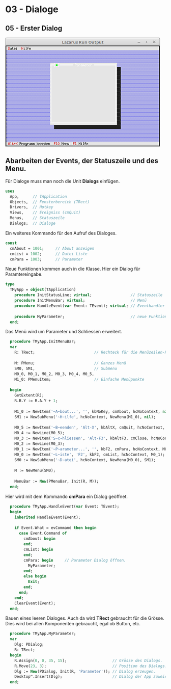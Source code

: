# 03 - Dialoge
## 05 - Erster Dialog

![image.png](image.png)

Abarbeiten der Events, der Statuszeile und des Menu.
---
Für Dialoge muss man noch die Unit <b>Dialogs</b> einfügen.

```pascal
uses
  App,      // TApplication
  Objects,  // Fensterbereich (TRect)
  Drivers,  // Hotkey
  Views,    // Ereigniss (cmQuit)
  Menus,    // Statuszeile
  Dialogs;  // Dialoge
```

Ein weiteres Kommando für den Aufruf des Dialoges.

```pascal
const
  cmAbout = 1001;     // About anzeigen
  cmList = 1002;      // Datei Liste
  cmPara = 1003;      // Parameter
```

Neue Funktionen kommen auch in die Klasse.
Hier ein Dialog für Paramtereingabe.

```pascal
type
  TMyApp = object(TApplication)
    procedure InitStatusLine; virtual;                 // Statuszeile
    procedure InitMenuBar; virtual;                    // Menü
    procedure HandleEvent(var Event: TEvent); virtual; // Eventhandler

    procedure MyParameter;                             // neue Funktion für einen Dialog.
  end;
```

Das Menü wird um Parameter und Schliessen erweitert.

```pascal
  procedure TMyApp.InitMenuBar;
  var
    R: TRect;                          // Rechteck für die Menüzeilen-Position.

    M: PMenu;                          // Ganzes Menü
    SM0, SM1,                          // Submenu
    M0_0, M0_1, M0_2, M0_3, M0_4, M0_5,
    M1_0: PMenuItem;                   // Einfache Menüpunkte

  begin
    GetExtent(R);
    R.B.Y := R.A.Y + 1;

    M1_0 := NewItem('~A~bout...', '', kbNoKey, cmAbout, hcNoContext, nil);
    SM1 := NewSubMenu('~H~ilfe', hcNoContext, NewMenu(M1_0), nil);

    M0_5 := NewItem('~B~eenden', 'Alt-X', kbAltX, cmQuit, hcNoContext, nil);
    M0_4 := NewLine(M0_5);
    M0_3 := NewItem('S~c~hliessen', 'Alt-F3', kbAltF3, cmClose, hcNoContext, M0_4);
    M0_2 := NewLine(M0_3);
    M0_1 := NewItem('~P~arameter...', '', kbF2, cmPara, hcNoContext, M0_2);
    M0_0 := NewItem('~L~iste', 'F2', kbF2, cmList, hcNoContext, M0_1);
    SM0 := NewSubMenu('~D~atei', hcNoContext, NewMenu(M0_0), SM1);

    M := NewMenu(SM0);

    MenuBar := New(PMenuBar, Init(R, M));
  end;
```

Hier wird mit dem Kommando <b>cmPara</b> ein Dialog geöffnet.

```pascal
  procedure TMyApp.HandleEvent(var Event: TEvent);
  begin
    inherited HandleEvent(Event);

    if Event.What = evCommand then begin
      case Event.Command of
        cmAbout: begin
        end;
        cmList: begin
        end;
        cmPara: begin     // Parameter Dialog öffnen.
          MyParameter;
        end;
        else begin
          Exit;
        end;
      end;
    end;
    ClearEvent(Event);
  end;
```

Bauen eines leeren Dialoges.
Auch da wird <b>TRect</b> gebraucht für die Grösse.
Dies wird bei allen Komponenten gebraucht, egal ob Button, etc.

```pascal
  procedure TMyApp.MyParameter;
  var
    Dlg: PDialog;
    R: TRect;
  begin
    R.Assign(0, 0, 35, 15);                    // Grösse des Dialogs.
    R.Move(23, 3);                             // Position des Dialogs.
    Dlg := New(PDialog, Init(R, 'Parameter')); // Dialog erzeugen.
    Desktop^.Insert(Dlg);                      // Dialog der App zuweisen.
  end;
```


